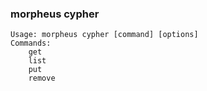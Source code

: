 ### morpheus cypher

```
Usage: morpheus cypher [command] [options]
Commands:
	get
	list
	put
	remove
```
